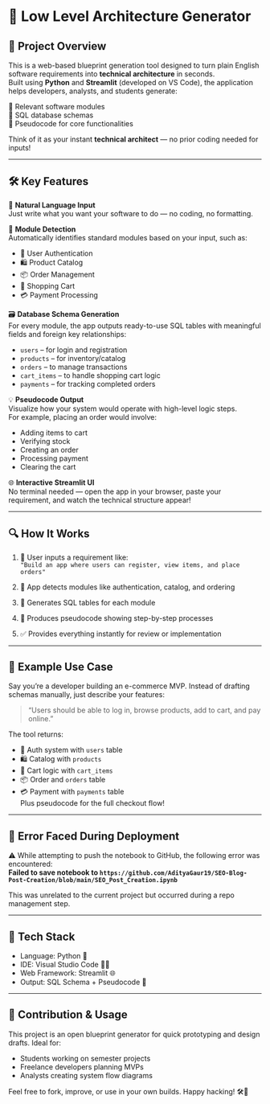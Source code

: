 # 🧱 Low Level Architecture Generator

## 🚀 Project Overview  
This is a web-based blueprint generation tool designed to turn plain English software requirements into **technical architecture** in seconds.  
Built using **Python** and **Streamlit** (developed on VS Code), the application helps developers, analysts, and students generate:

🔹 Relevant software modules  
🔹 SQL database schemas  
🔹 Pseudocode for core functionalities  

Think of it as your instant **technical architect** — no prior coding needed for inputs!

---

## 🛠️ Key Features

📝 **Natural Language Input**  
Just write what you want your software to do — no coding, no formatting.

🧩 **Module Detection**  
Automatically identifies standard modules based on your input, such as:  
- 🔐 User Authentication  
- 🛍️ Product Catalog  
- 📦 Order Management  
- 🛒 Shopping Cart  
- 💳 Payment Processing

🗃️ **Database Schema Generation**  
For every module, the app outputs ready-to-use SQL tables with meaningful fields and foreign key relationships:  
- `users` – for login and registration  
- `products` – for inventory/catalog  
- `orders` – to manage transactions  
- `cart_items` – to handle shopping cart logic  
- `payments` – for tracking completed orders  

💡 **Pseudocode Output**  
Visualize how your system would operate with high-level logic steps.  
For example, placing an order would involve:
- Adding items to cart  
- Verifying stock  
- Creating an order  
- Processing payment  
- Clearing the cart

🌐 **Interactive Streamlit UI**  
No terminal needed — open the app in your browser, paste your requirement, and watch the technical structure appear!

---

## 🔍 How It Works

1. 💬 User inputs a requirement like:  
   `"Build an app where users can register, view items, and place orders"`

2. 🧠 App detects modules like authentication, catalog, and ordering

3. 🧱 Generates SQL tables for each module

4. 🧾 Produces pseudocode showing step-by-step processes

5. ✅ Provides everything instantly for review or implementation

---

## 🧪 Example Use Case

Say you’re a developer building an e-commerce MVP. Instead of drafting schemas manually, just describe your features:
> “Users should be able to log in, browse products, add to cart, and pay online.”

The tool returns:
- 🔐 Auth system with `users` table  
- 🛍️ Catalog with `products`  
- 🛒 Cart logic with `cart_items`  
- 📦 Order and `orders` table  
- 💳 Payment with `payments` table  
Plus pseudocode for the full checkout flow!

---

## 🧯 Error Faced During Deployment

⚠️ While attempting to push the notebook to GitHub, the following error was encountered:  
**Failed to save notebook to `https://github.com/AdityaGaur19/SEO-Blog-Post-Creation/blob/main/SEO_Post_Creation.ipynb`**

This was unrelated to the current project but occurred during a repo management step.

---

## 📂 Tech Stack

- Language: Python 🐍  
- IDE: Visual Studio Code 🧑‍💻  
- Web Framework: Streamlit 🌐  
- Output: SQL Schema + Pseudocode 🧾  

---

## 🤝 Contribution & Usage

This project is an open blueprint generator for quick prototyping and design drafts. Ideal for:
- Students working on semester projects  
- Freelance developers planning MVPs  
- Analysts creating system flow diagrams

Feel free to fork, improve, or use in your own builds. Happy hacking! 🛠️🚀

